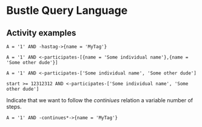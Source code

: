 # Bustle Query Language

## Activity examples

```
A = '1' AND -hastag->{name = 'MyTag'}
```

```
A = '1' AND <-participates-[{name = 'Some individual name'},{name = 'Some other dude'}]
```

```
A = '1' AND <-participates-['Some individual name', 'Some other dude']
```


```
start >= 12312312 AND <-participates-['Some individual name', 'Some other dude']
```

Indicate that we want to follow the *continiues* relation a variable number of steps.

```
A = '1' AND -continues*->{name = 'MyTag'}
```





